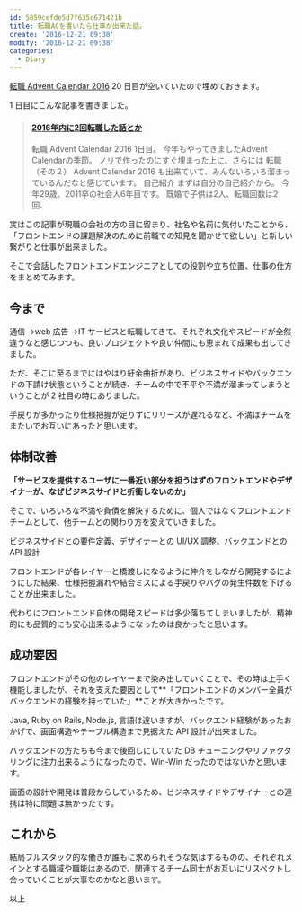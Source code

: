 ```yaml
---
id: 5859cefde5d7f635c671421b
title: 転職ACを書いたら仕事が出来た話。
create: '2016-12-21 09:38'
modify: '2016-12-21 09:38'
categories:
  - Diary
---
```


[転職 Advent Calendar 2016](http://qiita.com/advent-calendar/2016/job) 20 日目が空いていたので埋めておきます。

1 日目にこんな記事を書きました。

<blockquote class="embedly-card" data-card-key="efc9713d77434ae8b88ef22dda0a91e8" data-card-controls="0" data-card-width="500" data-card-type="article" data-card-align="left"><h4><a href="https://blog.yug1224.com/archives/583ebdfdb5b42a135a9a608f">2016年内に2回転職した話とか</a></h4><p>転職 Advent Calendar 2016 1日目。 今年もやってきましたAdvent Calendarの季節。 ノリで作ったのにすぐ埋まった上に、さらには 転職（その２） Advent Calendar 2016 も出来ていて、みんないろいろ溜まっているんだなと感じています。 自己紹介 まずは自分の自己紹介から。 今年29歳、2011卒の社会人6年目です。 既婚で子供は2人、転職回数は2回、</p></blockquote>
<script async src="//cdn.embedly.com/widgets/platform.js" charset="UTF-8"></script>

実はこの記事が現職の会社の方の目に留まり、社名や名前に気付いたことから、「フロントエンドの課題解決のために前職での知見を聞かせて欲しい」と新しい繋がりと仕事が出来ました。

そこで会話したフロントエンドエンジニアとしての役割や立ち位置、仕事の仕方をまとめてみます。

<!-- more -->

## 今まで

通信 →web 広告 →IT サービスと転職してきて、それぞれ文化やスピードが全然違うなと感じつつも、良いプロジェクトや良い仲間にも恵まれて成果も出してきました。

ただ、そこに至るまでにはやはり紆余曲折があり、ビジネスサイドやバックエンドの下請け状態ということが続き、チームの中で不平や不満が溜まってしまうということが 2 社目の時にありました。

手戻りが多かったり仕様把握が足りずにリリースが遅れるなど、不満はチームをまたいでお互いにあったと思います。

## 体制改善

**「サービスを提供するユーザに一番近い部分を担うはずのフロントエンドやデザイナーが、なぜビジネスサイドと折衝しないのか」**

そこで、いろいろな不満や負債を解決するために、個人ではなくフロントエンドチームとして、他チームとの関わり方を変えていきました。

ビジネスサイドとの要件定義、デザイナーとの UI/UX 調整、バックエンドとの API 設計

フロントエンドが各レイヤーと橋渡しになるように仲介をしながら開発するにようにした結果、仕様把握漏れや結合ミスによる手戻りやバグの発生件数を下げることが出来ました。

代わりにフロントエンド自体の開発スピードは多少落ちてしまいましたが、精神的にも品質的にも安心出来るようになったのは良かったと思います。

## 成功要因

フロントエンドがその他のレイヤーまで染み出していくことで、その時は上手く機能しましたが、それを支えた要因として**「フロントエンドのメンバー全員がバックエンドの経験を持っていた」**ことが大きかったです。

Java, Ruby on Rails, Node.js, 言語は違いますが、バックエンド経験があったおかげで、画面構造やテーブル構造まで見据えた API 設計が出来ました。

バックエンドの方たちも今まで後回しにしていた DB チューニングやリファクタリングに注力出来るようになったので、Win-Win だったのではないかと思います。

画面の設計や開発は普段からしているため、ビジネスサイドやデザイナーとの連携は特に問題は無かったです。

## これから

結局フルスタック的な働きが誰もに求められそうな気はするものの、それぞれメインとする職域や職能はあるので、関連するチーム同士がお互いにリスペクトし合っていくことが大事なのかなと思います。

以上
